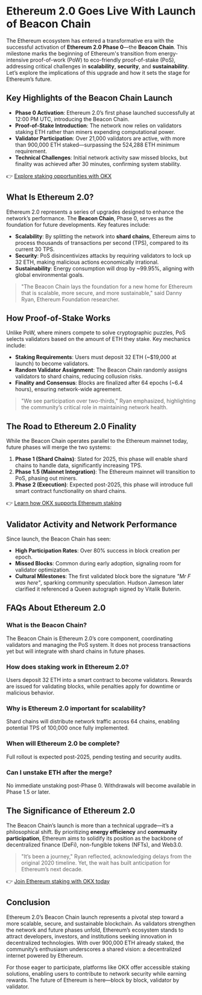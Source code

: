 # Ethereum 2.0 Goes Live With Launch of Beacon Chain

The Ethereum ecosystem has entered a transformative era with the successful activation of **Ethereum 2.0 Phase 0**—the **Beacon Chain**. This milestone marks the beginning of Ethereum's transition from energy-intensive proof-of-work (PoW) to eco-friendly proof-of-stake (PoS), addressing critical challenges in **scalability**, **security**, and **sustainability**. Let’s explore the implications of this upgrade and how it sets the stage for Ethereum’s future.

## Key Highlights of the Beacon Chain Launch

- **Phase 0 Activation**: Ethereum 2.0’s first phase launched successfully at 12:00 PM UTC, introducing the Beacon Chain.
- **Proof-of-Stake Introduction**: The network now relies on validators staking ETH rather than miners expending computational power.
- **Validator Participation**: Over 21,000 validators are active, with more than 900,000 ETH staked—surpassing the 524,288 ETH minimum requirement.
- **Technical Challenges**: Initial network activity saw missed blocks, but finality was achieved after 30 minutes, confirming system stability.

👉 [Explore staking opportunities with OKX](https://bit.ly/okx-bonus)

## What Is Ethereum 2.0?

Ethereum 2.0 represents a series of upgrades designed to enhance the network’s performance. The **Beacon Chain**, Phase 0, serves as the foundation for future developments. Key features include:

- **Scalability**: By splitting the network into **shard chains**, Ethereum aims to process thousands of transactions per second (TPS), compared to its current 30 TPS.
- **Security**: PoS disincentivizes attacks by requiring validators to lock up 32 ETH, making malicious actions economically irrational.
- **Sustainability**: Energy consumption will drop by ~99.95%, aligning with global environmental goals.

> "The Beacon Chain lays the foundation for a new home for Ethereum that is scalable, more secure, and more sustainable," said Danny Ryan, Ethereum Foundation researcher.

## How Proof-of-Stake Works

Unlike PoW, where miners compete to solve cryptographic puzzles, PoS selects validators based on the amount of ETH they stake. Key mechanics include:

- **Staking Requirements**: Users must deposit 32 ETH (~$19,000 at launch) to become validators.
- **Random Validator Assignment**: The Beacon Chain randomly assigns validators to shard chains, reducing collusion risks.
- **Finality and Consensus**: Blocks are finalized after 64 epochs (~6.4 hours), ensuring network-wide agreement.

> "We see participation over two-thirds," Ryan emphasized, highlighting the community’s critical role in maintaining network health.

## The Road to Ethereum 2.0 Finality

While the Beacon Chain operates parallel to the Ethereum mainnet today, future phases will merge the two systems:

1. **Phase 1 (Shard Chains)**: Slated for 2025, this phase will enable shard chains to handle data, significantly increasing TPS.
2. **Phase 1.5 (Mainnet Integration)**: The Ethereum mainnet will transition to PoS, phasing out miners.
3. **Phase 2 (Execution)**: Expected post-2025, this phase will introduce full smart contract functionality on shard chains.

👉 [Learn how OKX supports Ethereum staking](https://bit.ly/okx-bonus)

## Validator Activity and Network Performance

Since launch, the Beacon Chain has seen:

- **High Participation Rates**: Over 80% success in block creation per epoch.
- **Missed Blocks**: Common during early adoption, signaling room for validator optimization.
- **Cultural Milestones**: The first validated block bore the signature *"Mr F was here"*, sparking community speculation. Hudson Jameson later clarified it referenced a Queen autograph signed by Vitalik Buterin.

## FAQs About Ethereum 2.0

### What is the Beacon Chain?
The Beacon Chain is Ethereum 2.0’s core component, coordinating validators and managing the PoS system. It does not process transactions yet but will integrate with shard chains in future phases.

### How does staking work in Ethereum 2.0?
Users deposit 32 ETH into a smart contract to become validators. Rewards are issued for validating blocks, while penalties apply for downtime or malicious behavior.

### Why is Ethereum 2.0 important for scalability?
Shard chains will distribute network traffic across 64 chains, enabling potential TPS of 100,000 once fully implemented.

### When will Ethereum 2.0 be complete?
Full rollout is expected post-2025, pending testing and security audits.

### Can I unstake ETH after the merge?
No immediate unstaking post-Phase 0. Withdrawals will become available in Phase 1.5 or later.

## The Significance of Ethereum 2.0

The Beacon Chain’s launch is more than a technical upgrade—it’s a philosophical shift. By prioritizing **energy efficiency** and **community participation**, Ethereum aims to solidify its position as the backbone of decentralized finance (DeFi), non-fungible tokens (NFTs), and Web3.0.

> "It’s been a journey," Ryan reflected, acknowledging delays from the original 2020 timeline. Yet, the wait has built anticipation for Ethereum’s next decade.

👉 [Join Ethereum staking with OKX today](https://bit.ly/okx-bonus)

## Conclusion

Ethereum 2.0’s Beacon Chain launch represents a pivotal step toward a more scalable, secure, and sustainable blockchain. As validators strengthen the network and future phases unfold, Ethereum’s ecosystem stands to attract developers, investors, and institutions seeking innovation in decentralized technologies. With over 900,000 ETH already staked, the community’s enthusiasm underscores a shared vision: a decentralized internet powered by Ethereum.

For those eager to participate, platforms like OKX offer accessible staking solutions, enabling users to contribute to network security while earning rewards. The future of Ethereum is here—block by block, validator by validator.